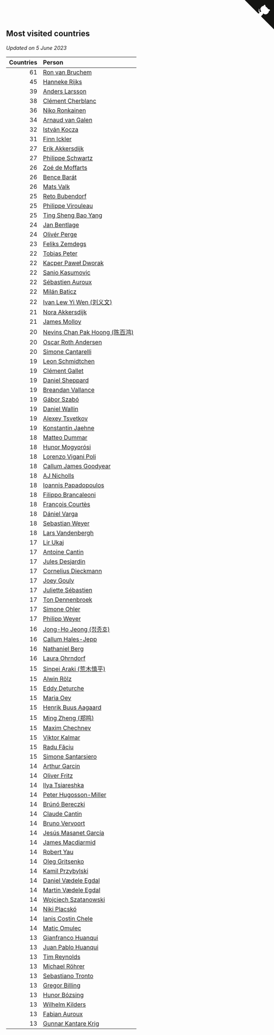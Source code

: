 ## Most visited countries

*Updated on  5 June 2023*

| Countries | Person |
| ---: | :--- |
| 61 | [Ron van Bruchem](https://www.worldcubeassociation.org/persons/2003BRUC01) |
| 45 | [Hanneke Rijks](https://www.worldcubeassociation.org/persons/2008RIJK01) |
| 39 | [Anders Larsson](https://www.worldcubeassociation.org/persons/2003LARS01) |
| 38 | [Clément Cherblanc](https://www.worldcubeassociation.org/persons/2014CHER05) |
| 36 | [Niko Ronkainen](https://www.worldcubeassociation.org/persons/2010RONK01) |
| 34 | [Arnaud van Galen](https://www.worldcubeassociation.org/persons/2006GALE01) |
| 32 | [István Kocza](https://www.worldcubeassociation.org/persons/2005KOCZ01) |
| 31 | [Finn Ickler](https://www.worldcubeassociation.org/persons/2012ICKL01) |
| 27 | [Erik Akkersdijk](https://www.worldcubeassociation.org/persons/2005AKKE01) |
| 27 | [Philippe Schwartz](https://www.worldcubeassociation.org/persons/2018SCHW02) |
| 26 | [Zoé de Moffarts](https://www.worldcubeassociation.org/persons/2010MOFF02) |
| 26 | [Bence Barát](https://www.worldcubeassociation.org/persons/2008BARA01) |
| 26 | [Mats Valk](https://www.worldcubeassociation.org/persons/2007VALK01) |
| 25 | [Reto Bubendorf](https://www.worldcubeassociation.org/persons/2012BUBE01) |
| 25 | [Philippe Virouleau](https://www.worldcubeassociation.org/persons/2008VIRO01) |
| 25 | [Ting Sheng Bao Yang](https://www.worldcubeassociation.org/persons/2008BAOY01) |
| 24 | [Jan Bentlage](https://www.worldcubeassociation.org/persons/2010BENT01) |
| 24 | [Olivér Perge](https://www.worldcubeassociation.org/persons/2007PERG01) |
| 23 | [Feliks Zemdegs](https://www.worldcubeassociation.org/persons/2009ZEMD01) |
| 22 | [Tobias Peter](https://www.worldcubeassociation.org/persons/2014PETE03) |
| 22 | [Kacper Paweł Dworak](https://www.worldcubeassociation.org/persons/2020DWOR01) |
| 22 | [Sanio Kasumovic](https://www.worldcubeassociation.org/persons/2009KASU01) |
| 22 | [Sébastien Auroux](https://www.worldcubeassociation.org/persons/2008AURO01) |
| 22 | [Milán Baticz](https://www.worldcubeassociation.org/persons/2005BATI01) |
| 22 | [Ivan Lew Yi Wen (刘义文)](https://www.worldcubeassociation.org/persons/2012WENI01) |
| 21 | [Nora Akkersdijk](https://www.worldcubeassociation.org/persons/2009CHRI03) |
| 21 | [James Molloy](https://www.worldcubeassociation.org/persons/2011MOLL01) |
| 20 | [Nevins Chan Pak Hoong (陈百鸿)](https://www.worldcubeassociation.org/persons/2010CHAN20) |
| 20 | [Oscar Roth Andersen](https://www.worldcubeassociation.org/persons/2008ANDE02) |
| 20 | [Simone Cantarelli](https://www.worldcubeassociation.org/persons/2012CANT02) |
| 19 | [Leon Schmidtchen](https://www.worldcubeassociation.org/persons/2010SCHM01) |
| 19 | [Clément Gallet](https://www.worldcubeassociation.org/persons/2004GALL02) |
| 19 | [Daniel Sheppard](https://www.worldcubeassociation.org/persons/2009SHEP01) |
| 19 | [Breandan Vallance](https://www.worldcubeassociation.org/persons/2007VALL01) |
| 19 | [Gábor Szabó](https://www.worldcubeassociation.org/persons/2005SZAB02) |
| 19 | [Daniel Wallin](https://www.worldcubeassociation.org/persons/2013WALL03) |
| 19 | [Alexey Tsvetkov](https://www.worldcubeassociation.org/persons/2017TSVE02) |
| 19 | [Konstantin Jaehne](https://www.worldcubeassociation.org/persons/2015JAEH01) |
| 18 | [Matteo Dummar](https://www.worldcubeassociation.org/persons/2017DUMM01) |
| 18 | [Hunor Mogyorósi](https://www.worldcubeassociation.org/persons/2015MOGY01) |
| 18 | [Lorenzo Vigani Poli](https://www.worldcubeassociation.org/persons/2007POLI01) |
| 18 | [Callum James Goodyear](https://www.worldcubeassociation.org/persons/2012GOOD02) |
| 18 | [AJ Nicholls](https://www.worldcubeassociation.org/persons/2015NICH04) |
| 18 | [Ioannis Papadopoulos](https://www.worldcubeassociation.org/persons/2013PAPA01) |
| 18 | [Filippo Brancaleoni](https://www.worldcubeassociation.org/persons/2008BRAN01) |
| 18 | [François Courtès](https://www.worldcubeassociation.org/persons/2008COUR01) |
| 18 | [Dániel Varga](https://www.worldcubeassociation.org/persons/2008VARG01) |
| 18 | [Sebastian Weyer](https://www.worldcubeassociation.org/persons/2010WEYE02) |
| 18 | [Lars Vandenbergh](https://www.worldcubeassociation.org/persons/2003VAND01) |
| 17 | [Lir Ukaj](https://www.worldcubeassociation.org/persons/2016UKAJ01) |
| 17 | [Antoine Cantin](https://www.worldcubeassociation.org/persons/2010CANT02) |
| 17 | [Jules Desjardin](https://www.worldcubeassociation.org/persons/2010DESJ01) |
| 17 | [Cornelius Dieckmann](https://www.worldcubeassociation.org/persons/2009DIEC01) |
| 17 | [Joey Gouly](https://www.worldcubeassociation.org/persons/2007GOUL01) |
| 17 | [Juliette Sébastien](https://www.worldcubeassociation.org/persons/2014SEBA01) |
| 17 | [Ton Dennenbroek](https://www.worldcubeassociation.org/persons/2003DENN01) |
| 17 | [Simone Ohler](https://www.worldcubeassociation.org/persons/2014OHLE01) |
| 17 | [Philipp Weyer](https://www.worldcubeassociation.org/persons/2010WEYE01) |
| 16 | [Jong-Ho Jeong (정종호)](https://www.worldcubeassociation.org/persons/2008JONG03) |
| 16 | [Callum Hales-Jepp](https://www.worldcubeassociation.org/persons/2012HALE01) |
| 16 | [Nathaniel Berg](https://www.worldcubeassociation.org/persons/2012BERG04) |
| 16 | [Laura Ohrndorf](https://www.worldcubeassociation.org/persons/2009OHRN01) |
| 15 | [Sinpei Araki (荒木慎平)](https://www.worldcubeassociation.org/persons/2006ARAK01) |
| 15 | [Alwin Rölz](https://www.worldcubeassociation.org/persons/2016ROLZ01) |
| 15 | [Eddy Deturche](https://www.worldcubeassociation.org/persons/2014DETU01) |
| 15 | [Maria Oey](https://www.worldcubeassociation.org/persons/2007OEYM01) |
| 15 | [Henrik Buus Aagaard](https://www.worldcubeassociation.org/persons/2006BUUS01) |
| 15 | [Ming Zheng (郑鸣)](https://www.worldcubeassociation.org/persons/2009ZHEN11) |
| 15 | [Maxim Chechnev](https://www.worldcubeassociation.org/persons/2011CHEC01) |
| 15 | [Viktor Kalmar](https://www.worldcubeassociation.org/persons/2011KALM01) |
| 15 | [Radu Făciu](https://www.worldcubeassociation.org/persons/2009FACI01) |
| 15 | [Simone Santarsiero](https://www.worldcubeassociation.org/persons/2009SANT01) |
| 14 | [Arthur Garcin](https://www.worldcubeassociation.org/persons/2014GARC27) |
| 14 | [Oliver Fritz](https://www.worldcubeassociation.org/persons/2014FRIT02) |
| 14 | [Ilya Tsiareshka](https://www.worldcubeassociation.org/persons/2012TERE01) |
| 14 | [Peter Hugosson-Miller](https://www.worldcubeassociation.org/persons/2021HUGO01) |
| 14 | [Brúnó Bereczki](https://www.worldcubeassociation.org/persons/2008BERE01) |
| 14 | [Claude Cantin](https://www.worldcubeassociation.org/persons/2012CANT01) |
| 14 | [Bruno Vervoort](https://www.worldcubeassociation.org/persons/2011VERV01) |
| 14 | [Jesús Masanet García](https://www.worldcubeassociation.org/persons/2004MASA01) |
| 14 | [James Macdiarmid](https://www.worldcubeassociation.org/persons/2015MACD03) |
| 14 | [Robert Yau](https://www.worldcubeassociation.org/persons/2009YAUR01) |
| 14 | [Oleg Gritsenko](https://www.worldcubeassociation.org/persons/2011GRIT01) |
| 14 | [Kamil Przybylski](https://www.worldcubeassociation.org/persons/2016PRZY01) |
| 14 | [Daniel Vædele Egdal](https://www.worldcubeassociation.org/persons/2013EGDA01) |
| 14 | [Martin Vædele Egdal](https://www.worldcubeassociation.org/persons/2013EGDA02) |
| 14 | [Wojciech Szatanowski](https://www.worldcubeassociation.org/persons/2011SZAT01) |
| 14 | [Niki Placskó](https://www.worldcubeassociation.org/persons/2008PLAC01) |
| 14 | [Ianis Costin Chele](https://www.worldcubeassociation.org/persons/2021CHEL01) |
| 14 | [Matic Omulec](https://www.worldcubeassociation.org/persons/2010OMUL02) |
| 13 | [Gianfranco Huanqui](https://www.worldcubeassociation.org/persons/2013HUAN29) |
| 13 | [Juan Pablo Huanqui](https://www.worldcubeassociation.org/persons/2013HUAN30) |
| 13 | [Tim Reynolds](https://www.worldcubeassociation.org/persons/2005REYN01) |
| 13 | [Michael Röhrer](https://www.worldcubeassociation.org/persons/2009ROHR01) |
| 13 | [Sebastiano Tronto](https://www.worldcubeassociation.org/persons/2011TRON02) |
| 13 | [Gregor Billing](https://www.worldcubeassociation.org/persons/2012BILL01) |
| 13 | [Hunor Bózsing](https://www.worldcubeassociation.org/persons/2009BOZS01) |
| 13 | [Wilhelm Kilders](https://www.worldcubeassociation.org/persons/2010KILD02) |
| 13 | [Fabian Auroux](https://www.worldcubeassociation.org/persons/2009AURO01) |
| 13 | [Gunnar Kantare Krig](https://www.worldcubeassociation.org/persons/2004KRIG01) |


<a href="https://github.com/jonatanklosko/wca_statistics" class="github-corner" aria-label="View source on Github"><svg width="80" height="80" viewBox="0 0 250 250" style="fill:#151513; color:#fff; position: absolute; top: 0; border: 0; right: 0;" aria-hidden="true"><path d="M0,0 L115,115 L130,115 L142,142 L250,250 L250,0 Z"></path><path d="M128.3,109.0 C113.8,99.7 119.0,89.6 119.0,89.6 C122.0,82.7 120.5,78.6 120.5,78.6 C119.2,72.0 123.4,76.3 123.4,76.3 C127.3,80.9 125.5,87.3 125.5,87.3 C122.9,97.6 130.6,101.9 134.4,103.2" fill="currentColor" style="transform-origin: 130px 106px;" class="octo-arm"></path><path d="M115.0,115.0 C114.9,115.1 118.7,116.5 119.8,115.4 L133.7,101.6 C136.9,99.2 139.9,98.4 142.2,98.6 C133.8,88.0 127.5,74.4 143.8,58.0 C148.5,53.4 154.0,51.2 159.7,51.0 C160.3,49.4 163.2,43.6 171.4,40.1 C171.4,40.1 176.1,42.5 178.8,56.2 C183.1,58.6 187.2,61.8 190.9,65.4 C194.5,69.0 197.7,73.2 200.1,77.6 C213.8,80.2 216.3,84.9 216.3,84.9 C212.7,93.1 206.9,96.0 205.4,96.6 C205.1,102.4 203.0,107.8 198.3,112.5 C181.9,128.9 168.3,122.5 157.7,114.1 C157.9,116.9 156.7,120.9 152.7,124.9 L141.0,136.5 C139.8,137.7 141.6,141.9 141.8,141.8 Z" fill="currentColor" class="octo-body"></path></svg></a><style>.github-corner:hover .octo-arm{animation:octocat-wave 560ms ease-in-out}@keyframes octocat-wave{0%,100%{transform:rotate(0)}20%,60%{transform:rotate(-25deg)}40%,80%{transform:rotate(10deg)}}@media (max-width:500px){.github-corner:hover .octo-arm{animation:none}.github-corner .octo-arm{animation:octocat-wave 560ms ease-in-out}}</style>
